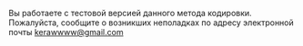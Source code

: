 Вы работаете с тестовой версией данного метода кодировки. Пожалуйста, сообщите о возникших неполадках по адресу электронной почты kerawwww@gmail.com
